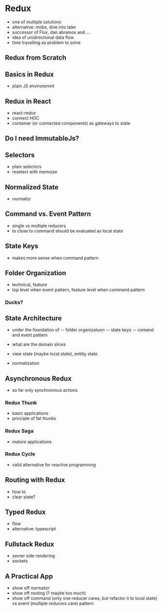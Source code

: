 # Redux

- one of multiple solutions
- alternative: mobx, dive into later
- successor of Flux, dan abramox and ...
- idea of unidirectional data flow
- time travelling as problem to solve

## Redux from Scratch

## Basics in Redux

- plain JS environemnt

## Redux in React

- react-redux
- connect HOC
- container (or connected components) as gateways to state

## Do I need ImmutableJs?

## Selectors

- plain selectors
- reselect with memoize

## Normalized State

- normalizr

## Command vs. Event Pattern

- single vs multiple reducers
- to close to command should be evaluated as local state

## State Keys

- makes more sense when command pattern

## Folder Organization

- technical, feature
- top level when event pattern, feature level when command pattern
### Ducks?

## State Architecture

- under the foundation of
-- folder organizatuon
-- state keys
-- comand and event pattern

- what are the domain slices
- view state (maybe local state), entitiy state
- normalization

## Asynchronous Redux

- so far only synchronrous actions

### Redux Thunk

- basic applications
- principle of fat thunks

### Redux Saga

- mature applications

### Redux Cycle

- valid alternative for reactive programming

## Routing with Redux

- how to
- clear state?

## Typed Redux

- flow
- alternative: typescript

## Fullstack Redux

- sevrer side rendering
- sockets

## A Practical App

- show off normalizr
- show off routing (? maybe too much)
- show off command (only one reducer cares, but refactor it to local state) vs event (multiple reducers care) pattern
